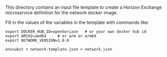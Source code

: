 This directory contains an input file template to create a Horizon Exchange microservice definition for the network docker image.

Fill in the values of the variables in the template with commands like:

```
export DOCKER_HUB_ID=openhorizon   # or your own docker hub id
export ARCH2=amd64     # or arm or arm64
export NETWORK_VERSION=1.0.0

envsubst < network-template.json > network.json
```
